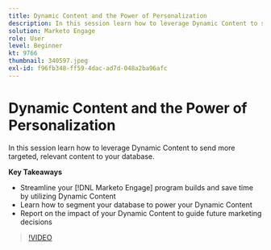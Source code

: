 ```yaml
---
title: Dynamic Content and the Power of Personalization
description: In this session learn how to leverage Dynamic Content to send more targeted, relevant content to your database.
solution: Marketo Engage
role: User
level: Beginner
kt: 9766
thumbnail: 340597.jpeg
exl-id: f96fb348-ff59-4dac-ad7d-048a2ba96afc
---
```

# Dynamic Content and the Power of Personalization

In this session learn how to leverage Dynamic Content to send more targeted, relevant content to your database.

**Key Takeaways**

* Streamline your [!DNL Marketo Engage] program builds and save time by utilizing Dynamic Content
* Learn how to segment your database to power your Dynamic Content
* Report on the impact of your Dynamic Content to guide future marketing decisions

>[!VIDEO](https://video.tv.adobe.com/v/340597/?quality=12&learn=on)
